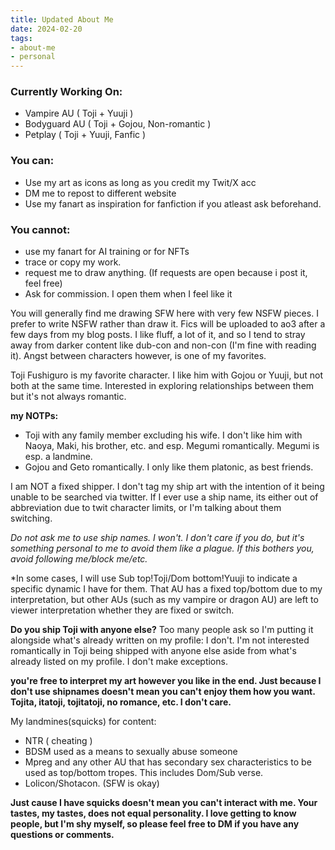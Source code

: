 ```yaml
---
title: Updated About Me
date: 2024-02-20
tags:
- about-me
- personal
---
```

### Currently Working On: ###
- Vampire AU ( Toji + Yuuji )
- Bodyguard AU ( Toji + Gojou, Non-romantic )
- Petplay ( Toji + Yuuji, Fanfic )

### You can: ###
- Use my art as icons as long as you credit my Twit/X acc
- DM me to repost to different website
- Use my fanart as inspiration for fanfiction if you atleast ask beforehand.
 
### You cannot: ###
- use my fanart for AI training or for NFTs
- trace or copy my work. 
- request me to draw anything. (If requests are open because i post it, feel free)
- Ask for commission. I open them when I feel like it
 
You will generally find me drawing SFW here with very few NSFW pieces. I prefer to write NSFW rather than draw it. Fics will be uploaded to ao3 after a few days from my blog posts.
I like fluff, a lot of it, and so I tend to stray away from darker content like dub-con and non-con (I'm fine with reading it). Angst between characters however, is one of my favorites.

Toji Fushiguro is my favorite character. I like him with Gojou or Yuuji, but not both at the same time. Interested in exploring relationships between them but it's not always romantic.
 
**my NOTPs:**
- Toji with any family member excluding his wife. I don't like him with Naoya, Maki, his brother, etc. and esp. Megumi romantically. Megumi is esp. a landmine.
- Gojou and Geto romantically. I only like them platonic, as best friends.

I am NOT a fixed shipper. I don't tag my ship art with the intention of it being unable to be searched via twitter. If I ever use a ship name, its either out of abbreviation due to twit character limits, or I'm talking about them switching. 
 
*Do not ask me to use ship names. I won't. I don't care if you do, but it's something personal to me to avoid them like a plague. If this bothers you, avoid following me/block me/etc.*

*In some cases, I will use Sub top!Toji/Dom bottom!Yuuji to indicate a specific dynamic I have for them. That AU has a fixed top/bottom due to my interpretation, but other AUs (such as my vampire or dragon AU) are left to viewer interpretation whether they are fixed or switch.

**Do you ship Toji with anyone else?**
Too many people ask so I'm putting it alongside what's already written on my profile: I don't. I'm not interested romantically in Toji being shipped with anyone else aside from what's already listed on my profile. I don't make exceptions. 

**you're free to interpret my art however you like in the end. Just because I don't use shipnames doesn't mean you can't enjoy them how you want. Tojita, itatoji, tojitatoji, no romance, etc. I don't care.**
 
 My landmines(squicks) for content:
- NTR ( cheating )
- BDSM used as a means to sexually abuse someone
- Mpreg and any other AU that has secondary sex characteristics to be used as top/bottom tropes. This includes Dom/Sub verse.
- Lolicon/Shotacon. (SFW is okay)

**Just cause I have squicks doesn't mean you can't interact with me. Your tastes, my tastes, does not equal personality. I love getting to know people, but I'm shy myself, so please feel free to DM if you have any questions or comments.**